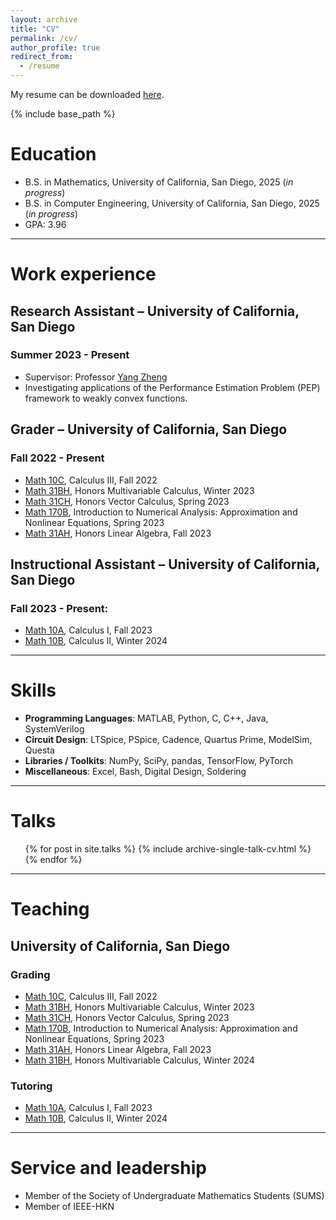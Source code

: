 ```yaml
---
layout: archive
title: "CV"
permalink: /cv/
author_profile: true
redirect_from:
  - /resume
---
```


My resume can be downloaded [here](/files/Resume.pdf).

{% include base_path %}

Education
======
* B.S. in Mathematics, University of California, San Diego, 2025 (*in progress*)
* B.S. in Computer Engineering, University of California, San Diego, 2025 (*in progress*)
* GPA: 3.96

---

Work experience
======
## Research Assistant – University of California, San Diego
### Summer 2023 - Present
  * Supervisor: Professor [Yang Zheng](https://zhengy09.github.io/)
  * Investigating applications of the Performance Estimation Problem (PEP) framework to weakly convex functions.

## Grader – University of California, San Diego
### Fall 2022 - Present
* <a href="https://catalog.ucsd.edu/courses/MATH.html#math10c" target="_blank">Math 10C</a>, Calculus III, Fall 2022
* <a href="https://catalog.ucsd.edu/courses/MATH.html#math31bh" target="_blank">Math 31BH</a>, Honors Multivariable Calculus, Winter 2023
* <a href="https://catalog.ucsd.edu/courses/MATH.html#math31ch" target="_blank">Math 31CH</a>, Honors Vector Calculus, Spring 2023
* <a href="https://catalog.ucsd.edu/courses/MATH.html#math170b" target="_blank">Math 170B</a>, Introduction to Numerical Analysis: Approximation and Nonlinear Equations, Spring 2023
* <a href="https://catalog.ucsd.edu/courses/MATH.html#math31ah" target="_blank">Math 31AH</a>, Honors Linear Algebra, Fall 2023

## Instructional Assistant – University of California, San Diego
### Fall 2023 - Present: 
* <a href="https://catalog.ucsd.edu/courses/MATH.html#math10a" target="_blank">Math 10A</a>, Calculus I, Fall 2023
* <a href="https://catalog.ucsd.edu/courses/MATH.html#math10b" target="_blank">Math 10B</a>, Calculus II, Winter 2024

---

Skills
======
* **Programming Languages**: MATLAB, Python, C, C++, Java, SystemVerilog
* **Circuit Design**: LTSpice, PSpice, Cadence, Quartus Prime, ModelSim, Questa
* **Libraries / Toolkits**: NumPy, SciPy, pandas, TensorFlow, PyTorch
* **Miscellaneous**: Excel, Bash, Digital Design, Soldering
  
---

Talks
======
  <ul>{% for post in site.talks %}
    {% include archive-single-talk-cv.html %}
  {% endfor %}</ul>

---  

Teaching
======

## University of California, San Diego

### Grading
  * <a href="https://catalog.ucsd.edu/courses/MATH.html#math10c" target="_blank">Math 10C</a>, Calculus III, Fall 2022
  * <a href="https://catalog.ucsd.edu/courses/MATH.html#math31bh" target="_blank">Math 31BH</a>, Honors Multivariable Calculus, Winter 2023
  * <a href="https://catalog.ucsd.edu/courses/MATH.html#math31ch" target="_blank">Math 31CH</a>, Honors Vector Calculus, Spring 2023
  * <a href="https://catalog.ucsd.edu/courses/MATH.html#math170b" target="_blank">Math 170B</a>, Introduction to Numerical Analysis: Approximation and Nonlinear Equations, Spring 2023
  * <a href="https://catalog.ucsd.edu/courses/MATH.html#math31ah" target="_blank">Math 31AH</a>, Honors Linear Algebra, Fall 2023
* <a href="https://catalog.ucsd.edu/courses/MATH.html#math31bh" target="_blank">Math 31BH</a>, Honors Multivariable Calculus, Winter 2024

### Tutoring
  * <a href="https://catalog.ucsd.edu/courses/MATH.html#math10a" target="_blank">Math 10A</a>, Calculus I, Fall 2023
  * <a href="https://catalog.ucsd.edu/courses/MATH.html#math10b" target="_blank">Math 10B</a>, Calculus II, Winter 2024
  
---

Service and leadership
======
* Member of the Society of Undergraduate Mathematics Students (SUMS)
* Member of IEEE-HKN